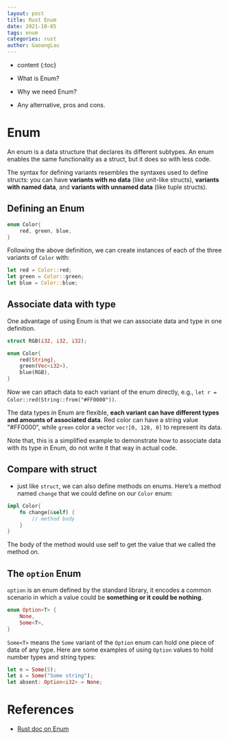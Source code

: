 ```yaml
---
layout: post
title: Rust Enum
date: 2021-10-05
tags: enum
categories: rust
author: GaoangLau
---
```

* content
{:toc}


- What is Enum?


- Why we need Enum?





- Any alternative, pros and cons.

# Enum
An enum is a data structure that declares its different subtypes. An enum enables the same functionality as a struct, but it does so with less code. 

The syntax for defining variants resembles the syntaxes used to define structs: you can have **variants with no data** (like unit-like structs), **variants with named data**, and **variants with unnamed data** (like tuple structs).

## Defining an Enum
```rust
enum Color{
    red, green, blue,
}
```

Following the above definition, we can create instances of each of the three variants of `Color` with:
```rust
let red = Color::red;
let green = Color::green;
let blue = Color::blue;
```

## Associate data with type
One advantage of using Enum is that we can associate data and type in one definition. 

```rust
struct RGB(i32, i32, i32);

enum Color{
    red(String),
    green(Vec<i32>),
    blue(RGB),
}
```
Now we can attach data to each variant of the enum directly, e.g., `let r = Color::red(String::from("#FF0000"))`.

The data types in Enum are flexible, **each variant can have different types and amounts of associated data**. Red color can have a string value "#FF0000", while `green` color a vector `vec![0, 128, 0]` to represent its data. 

Note that, this is a simplified example to demonstrate how to associate data with its type in Enum, do not write it that way in actual code.


## Compare with struct
- just like `struct`, we can also define methods on enums. Here’s a method named `change` that we could define on our `Color` enum:
```rust
impl Color{
    fn change(&self) { 
        // method body
    }
}
```
The body of the method would use self to get the value that we called the method on.


## The `option` Enum
`option` is an enum defined by the standard library, it encodes a common scenario in which a value could be **something or it could be nothing**. 
```rust
enum Option<T> {
    None, 
    Some<T>,
}
```
`Some<T>` means the `Some` variant of the `Option` enum can hold one piece of data of any type. Here are some examples of using `Option` values to hold number types and string types:
```rust
let n = Some(5);
let s = Some("Some string");
let absent: Option<i32> = None;
```



# References
- [Rust doc on Enum](https://doc.rust-lang.org/book/ch06-01-defining-an-enum.html)